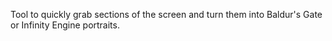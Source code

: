 Tool to quickly grab sections of the screen and turn them into Baldur's Gate or Infinity Engine portraits.